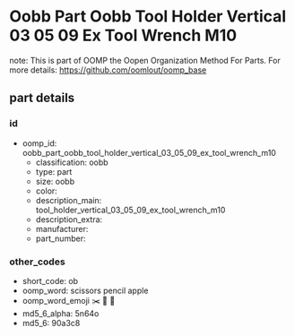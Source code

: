 # Oobb Part Oobb Tool Holder Vertical 03 05 09 Ex Tool Wrench M10  

note: This is part of OOMP the Oopen Organization Method For Parts. For more details: https://github.com/oomlout/oomp_base

##  part details





### id
* oomp_id: oobb_part_oobb_tool_holder_vertical_03_05_09_ex_tool_wrench_m10
  * classification: oobb
  * type: part
  * size: oobb
  * color: 
  * description_main: tool_holder_vertical_03_05_09_ex_tool_wrench_m10
  * description_extra: 
  * manufacturer: 
  * part_number: 

### other_codes
* short_code: ob
* oomp_word: scissors pencil apple
* oomp_word_emoji :scissors: :pencil: :apple:
* md5_6_alpha: 5n64o
* md5_6: 90a3c8